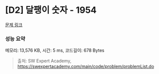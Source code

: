 # [D2] 달팽이 숫자 - 1954 

[문제 링크](https://swexpertacademy.com/main/code/problem/problemDetail.do?contestProbId=AV5PobmqAPoDFAUq) 

### 성능 요약

메모리: 13,576 KB, 시간: 5 ms, 코드길이: 678 Bytes



> 출처: SW Expert Academy, https://swexpertacademy.com/main/code/problem/problemList.do